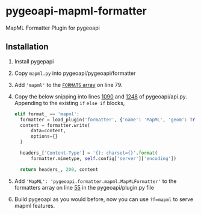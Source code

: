 # pygeoapi-mapml-formatter

MapML Formatter Plugin for pygeoapi

## Installation

1. Install pygepapi
2. Copy `mapml.py` into pygeoapi/pygeoapi/formatter
3. Add `'mapml'` to the [`FORMATS` array](https://github.com/geopython/pygeoapi/blob/master/pygeoapi/api.py#L79) on line 79.
4. Copy the below snipping into lines [1090](https://github.com/geopython/pygeoapi/blob/master/pygeoapi/api.py#L1110) and [1248](https://github.com/geopython/pygeoapi/blob/master/pygeoapi/api.py#L1263) of pygeoapi/api.py. Appending to the existing `if` `else if` blocks,

    ```python
    elif format_ == 'mapml':
      formatter = load_plugin('formatter', {'name': 'MapML', 'geom': True})
      content = formatter.write(
          data=content,
          options={}
      )

      headers_['Content-Type'] = '{}; charset={}'.format(
          formatter.mimetype, self.config['server']['encoding'])

      return headers_, 200, content
    ```

5. Add `'MapML': 'pygeoapi.formatter.mapml.MapMLFormatter'` to the formatters array on line [55](https://github.com/geopython/pygeoapi/blob/master/pygeoapi/plugin.py#L55) in the pygeoapi/plugin.py file
6. Build pygeoapi as you would before, now you can use `?f=mapml` to serve mapml features.
